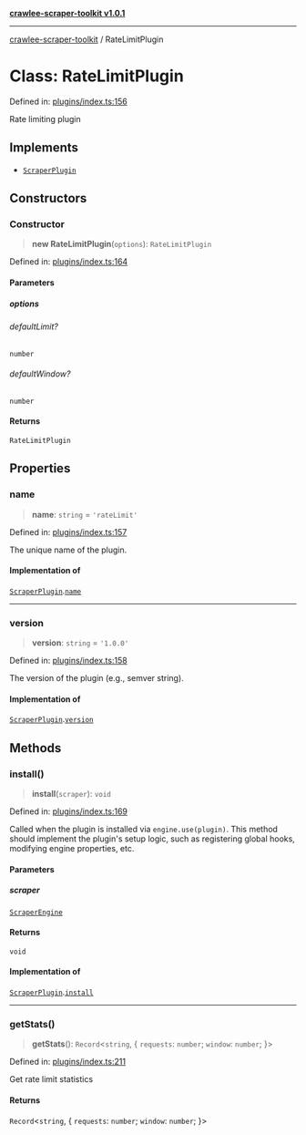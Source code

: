 [**crawlee-scraper-toolkit v1.0.1**](../README.md)

***

[crawlee-scraper-toolkit](../globals.md) / RateLimitPlugin

# Class: RateLimitPlugin

Defined in: [plugins/index.ts:156](https://github.com/devalexanderdaza/crawlee-scraper-toolkit/blob/main/src/plugins/index.ts#L156)

Rate limiting plugin

## Implements

- [`ScraperPlugin`](../interfaces/ScraperPlugin.md)

## Constructors

### Constructor

> **new RateLimitPlugin**(`options`): `RateLimitPlugin`

Defined in: [plugins/index.ts:164](https://github.com/devalexanderdaza/crawlee-scraper-toolkit/blob/main/src/plugins/index.ts#L164)

#### Parameters

##### options

###### defaultLimit?

`number`

###### defaultWindow?

`number`

#### Returns

`RateLimitPlugin`

## Properties

### name

> **name**: `string` = `'rateLimit'`

Defined in: [plugins/index.ts:157](https://github.com/devalexanderdaza/crawlee-scraper-toolkit/blob/main/src/plugins/index.ts#L157)

The unique name of the plugin.

#### Implementation of

[`ScraperPlugin`](../interfaces/ScraperPlugin.md).[`name`](../interfaces/ScraperPlugin.md#name)

***

### version

> **version**: `string` = `'1.0.0'`

Defined in: [plugins/index.ts:158](https://github.com/devalexanderdaza/crawlee-scraper-toolkit/blob/main/src/plugins/index.ts#L158)

The version of the plugin (e.g., semver string).

#### Implementation of

[`ScraperPlugin`](../interfaces/ScraperPlugin.md).[`version`](../interfaces/ScraperPlugin.md#version)

## Methods

### install()

> **install**(`scraper`): `void`

Defined in: [plugins/index.ts:169](https://github.com/devalexanderdaza/crawlee-scraper-toolkit/blob/main/src/plugins/index.ts#L169)

Called when the plugin is installed via `engine.use(plugin)`.
This method should implement the plugin's setup logic, such as
registering global hooks, modifying engine properties, etc.

#### Parameters

##### scraper

[`ScraperEngine`](../interfaces/ScraperEngine.md)

#### Returns

`void`

#### Implementation of

[`ScraperPlugin`](../interfaces/ScraperPlugin.md).[`install`](../interfaces/ScraperPlugin.md#install)

***

### getStats()

> **getStats**(): `Record`\<`string`, \{ `requests`: `number`; `window`: `number`; \}\>

Defined in: [plugins/index.ts:211](https://github.com/devalexanderdaza/crawlee-scraper-toolkit/blob/main/src/plugins/index.ts#L211)

Get rate limit statistics

#### Returns

`Record`\<`string`, \{ `requests`: `number`; `window`: `number`; \}\>
